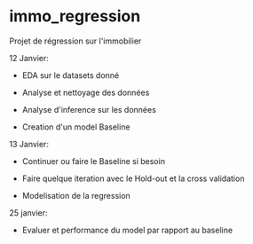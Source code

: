 # immo_regression
Projet de régression sur l'immobilier

12 Janvier:

- EDA sur le datasets donné

- Analyse et nettoyage des données

- Analyse d'inference sur les données

- Creation d'un model Baseline

13 Janvier:

- Continuer ou faire le Baseline si besoin

- Faire quelque iteration avec le Hold-out et la cross validation

- Modelisation de la regression

25 janvier:

- Evaluer et performance du model par rapport au baseline
